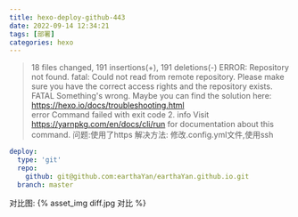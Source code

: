 ```yaml
---
title: hexo-deploy-github-443
date: 2022-09-14 12:34:21
tags: [部署]
categories: hexo
---
```

>18 files changed, 191 insertions(+), 191 deletions(-)
> ERROR: Repository not found.
> fatal: Could not read from remote repository.
> Please make sure you have the correct access rights
and the repository exists.
> FATAL Something's wrong. Maybe you can find the solution here: https://hexo.io/docs/troubleshooting.html      
> error Command failed with exit code 2.
> info Visit https://yarnpkg.com/en/docs/cli/run for documentation about this command.
问题:使用了https
解决方法:
修改.config.yml文件,使用ssh
```yml
deploy:
  type: 'git'
  repo:
    github: git@github.com:earthaYan/earthaYan.github.io.git
  branch: master
```
对比图:
{% asset_img diff.jpg  对比 %}